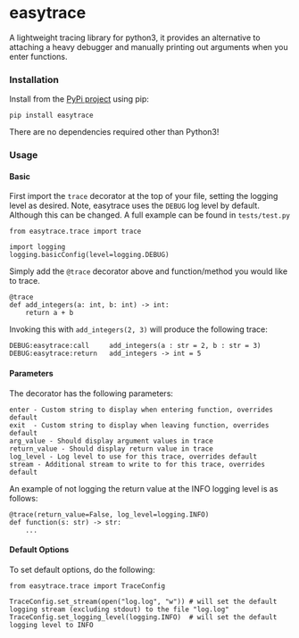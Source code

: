# easytrace

A lightweight tracing library for python3, it provides an alternative to attaching a heavy debugger and manually printing out arguments when you enter functions.

### Installation

Install from the [PyPi project](https://pypi.org/project/easytrace/) using pip:

```
pip install easytrace
```

There are no dependencies required other than Python3!

### Usage 

#### Basic

First import the `trace` decorator at the top of your file, setting the logging level as desired. Note, easytrace uses the `DEBUG` log level by default. Although this can be changed.
A full example can be found in `tests/test.py`

```
from easytrace.trace import trace

import logging
logging.basicConfig(level=logging.DEBUG)
```

Simply add the `@trace` decorator above and function/method you would like to trace.

```
@trace
def add_integers(a: int, b: int) -> int:
    return a + b
```

Invoking this with `add_integers(2, 3)` will produce the following trace:

```
DEBUG:easytrace:call     add_integers(a : str = 2, b : str = 3)
DEBUG:easytrace:return   add_integers -> int = 5
```

#### Parameters

The decorator has the following parameters:

```
enter - Custom string to display when entering function, overrides default
exit  - Custom string to display when leaving function, overrides default
arg_value - Should display argument values in trace
return_value - Should display return value in trace
log_level - Log level to use for this trace, overrides default
stream - Additional stream to write to for this trace, overrides default
```

An example of not logging the return value at the INFO logging level is as follows:

```
@trace(return_value=False, log_level=logging.INFO)
def function(s: str) -> str:
    ...
```

#### Default Options

To set default options, do the following:

```
from easytrace.trace import TraceConfig

TraceConfig.set_stream(open("log.log", "w")) # will set the default logging stream (excluding stdout) to the file "log.log"
TraceConfig.set_logging_level(logging.INFO)  # will set the default logging level to INFO
```